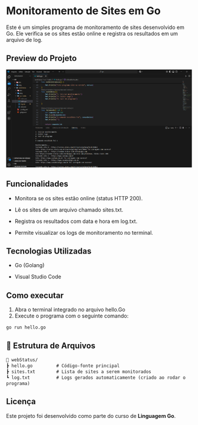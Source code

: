 
# Monitoramento de Sites em Go

Este é um simples programa de monitoramento de sites desenvolvido em Go. Ele verifica se os sites estão online e registra os resultados em um arquivo de log.

## Preview do Projeto

![Preview do Projeto](images/projeto_go.png.png)


## Funcionalidades

- Monitora se os sites estão online (status HTTP 200).

- Lê os sites de um arquivo chamado sites.txt.

- Registra os resultados com data e hora em log.txt.

- Permite visualizar os logs de monitoramento no terminal.

## Tecnologias Utilizadas

- Go (Golang)

- Visual Studio Code

## Como executar
1. Abra o terminal integrado no arquivo hello.Go
2. Execute o programa com o seguinte comando:

```
go run hello.go
```

## 📂 Estrutura de Arquivos

```
📁 webStatus/
┣ hello.go         # Código-fonte principal
┣ sites.txt        # Lista de sites a serem monitorados
┗ log.txt          # Logs gerados automaticamente (criado ao rodar o programa)
```

## Licença
Este projeto foi desenvolvido como parte do curso de **Linguagem Go**.  




